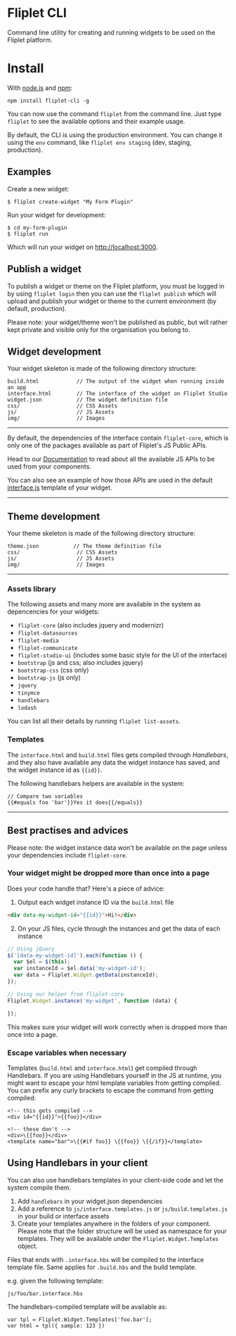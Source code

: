 # Fliplet CLI
Command line utility for creating and running widgets to be used on the Fliplet platform.

# Install
With [node.js](http://nodejs.org/) and [npm](http://github.com/isaacs/npm):

```
npm install fliplet-cli -g
```

You can now use the command `fliplet` from the command line. Just type `fliplet` to see the available options and their example usage.

By default, the CLI is using the production environment. You can change it using the `env` command, like `fliplet env staging` (dev, staging, production).

## Examples

Create a new widget:

```
$ fliplet create-widget "My Form Plugin"
```

Run your widget for development:

```
$ cd my-form-plugin
$ fliplet run
```

Which will run your widget on [http://localhost:3000](http://localhost:3000).

## Publish a widget

To publish a widget or theme on the Fliplet platform, you must be logged in by using `fliplet login` then you can use the `fliplet publish` which will upload and publish your widget or theme to the current environment (by default, production).

Please note: your widget/theme won't be published as public, but will rather kept private and visible only for the organisation you belong to.


## Widget development

Your widget skeleton is made of the following directory structure:

```
build.html            // The output of the widget when running inside an app
interface.html        // The interface of the widget on Fliplet Studio
widget.json           // The widget definition file
css/                  // CSS Assets
js/                   // JS Assets
img/                  // Images
```

---

By default, the dependencies of the interface contain `fliplet-core`, which is only one of the packages available as part of Fliplet's JS Public APIs.

Head to our [Documentation](https://github.com/Fliplet/fliplet-cli/wiki) to read about all the available JS APIs to be used from your components.

You can also see an example of how those APIs are used in the default [interface.js](https://github.com/Fliplet/fliplet-cli/blob/master/widget-template/js/interface.js) template of your widget.

---

## Theme development

Your theme skeleton is made of the following directory structure:

```
theme.json           // The theme definition file
css/                  // CSS Assets
js/                   // JS Assets
img/                  // Images
```

---

### Assets library

The following assets and many more are available in the system as depencencies for your widgets:

- `fliplet-core` (also includes jquery and modernizr)
- `fliplet-datasources`
- `fliplet-media`
- `fliplet-communicate`
- `fliplet-studio-ui` (includes some basic style for the UI of the interface)
- `bootstrap` (js and css; also includes jquery)
- `bootstrap-css` (css only)
- `bootstrap-js` (js only)
- `jquery`
- `tinymce`
- `handlebars`
- `lodash`

You can list all their details by running `fliplet list-assets`.

### Templates

The `interface.html` and `build.html` files gets compiled through *Handlebars*, and they also have available any data the widget instance has saved, and the widget instance id as `{{id}}`.

The following handlebars helpers are available in the system:

```
// Compare two variables
{{#equals foo 'bar'}}Yes it does{{/equals}}
```

---

## Best practises and advices

Please note: the widget instance data won't be available on the page unless your dependencies include `fliplet-core`.

### Your widget might be dropped more than once into a page

Does your code handle that? Here's a piece of advice:

1. Output each widget instance ID via the `build.html` file

```html
<div data-my-widget-id="{{id}}">Hi!</div>
```

2. On your JS files, cycle through the instances and get the data of each instance

```js
// Using jQuery
$('[data-my-widget-id]').each(function () {
  var $el = $(this);
  var instanceId = $el.data('my-widget-id');
  var data = Fliplet.Widget.getData(instanceId);
});

// Using our helper from fliplet-core
Fliplet.Widget.instance('my-widget', function (data) {

});
```

This makes sure your widget will work correctly when is dropped more than once into a page.

### Escape variables when necessary

Templates (`build.html` and `interface.html`) get compiled through Handlebars. If you are using Handlebars yourself in the JS at runtime, you might want to escape your html template variables from getting compiled. You can prefix any curly brackets to escape the command from getting compiled:

```
<!-- this gets compiled -->
<div id="{{id}}">{{foo}}</div>

<!-- these don't -->
<div>\{{foo}}</div>
<template name="bar">\{{#if foo}} \{{foo}} \{{/if}}</template>
```

## Using Handlebars in your client

You can also use handlebars templates in your client-side code and let the system compile them.

1. Add `handlebars` in your widget.json dependencies
2. Add a reference to `js/interface.templates.js` or `js/build.templates.js` in your build or interface assets
3. Create your templates anywhere in the folders of your component. Please note that the folder structure will be used as namespace for your templates. They will be available under the `Fliplet.Widget.Templates` object.

Files that ends with `.interface.hbs` will be compiled to the interface template file. Same applies for `.build.hbs` and the build template.

e.g. given the following template:

```
js/foo/bar.interface.hbs
```

The handlebars-compiled template will be available as:

```
var tpl = Fliplet.Widget.Templates['foo.bar'];
var html = tpl({ sample: 123 })
```
